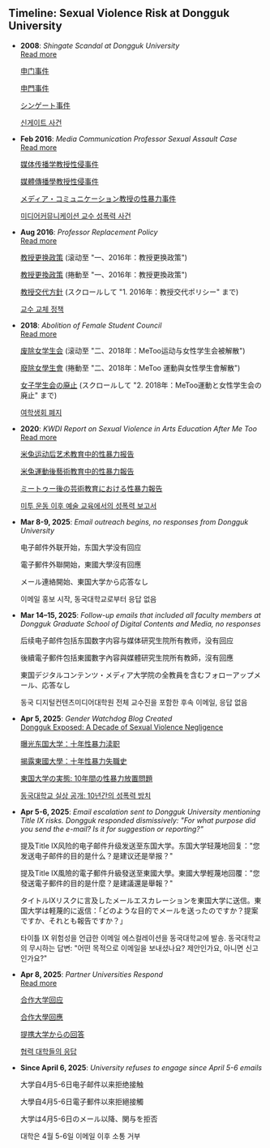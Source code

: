 ## Timeline: Sexual Violence Risk at Dongguk University

- **2008**: *Shingate Scandal at Dongguk University*  
  [Read more](https://genderwatchdog.bearblog.dev/shingate-how-dongguk-university-leveraged-us-law-then-ignored-its-values/)

  [申门事件](https://genderwatchdog.bearblog.dev/3113/)

  [申門事件](https://genderwatchdog.bearblog.dev/3978/)

  [シンゲート事件](https://genderwatchdog.bearblog.dev/4910/)

  [신게이트 사건](https://genderwatchdog.bearblog.dev/shingate-how-dongguk-university-leveraged-us-law-then-ignored-its-values/)

- **Feb 2016**: *Media Communication Professor Sexual Assault Case*  
  [Read more](https://genderwatchdog.bearblog.dev/2016-sexual-assault-case-media-communication-professor-at-dongguk-university/)
  
  [媒体传播学教授性侵事件](https://genderwatchdog.bearblog.dev/2016-new-new-new/)
  
  [媒體傳播學教授性侵事件](https://genderwatchdog.bearblog.dev/2016-new-new-new-new-new-new/)
  
  [メディア・コミュニケーション教授の性暴力事件](https://genderwatchdog.bearblog.dev/2016/)
  
  [미디어커뮤니케이션 교수 성폭력 사건](https://genderwatchdog.bearblog.dev/2016-new/)

- **Aug 2016**: *Professor Replacement Policy*  
  [Read more](https://genderwatchdog.bearblog.dev/inside-dongguk-a-decade-of-gender-inequality-and-institutional-failure-20162025/#1-2016-professor-replacement-policy)
  
  [教授更换政策](https://genderwatchdog.bearblog.dev/20162025/) (滚动至 "一、2016年：教授更换政策")
  
  [教授更換政策](https://genderwatchdog.bearblog.dev/20162025-new-new-new-new-new-new/) (捲動至 "一、2016年：教授更換政策")
  
  [教授交代方針](https://genderwatchdog.bearblog.dev/20162025-new-new-new/) (スクロールして "1. 2016年：教授交代ポリシー" まで)
  
  [교수 교체 정책](https://genderwatchdog.bearblog.dev/inside-dongguk-a-decade-of-gender-inequality-and-institutional-failure-20162025/#1-2016-professor-replacement-policy)

- **2018**: *Abolition of Female Student Council*  
  [Read more](https://genderwatchdog.bearblog.dev/inside-dongguk-a-decade-of-gender-inequality-and-institutional-failure-20162025/#2-2018-metoo-movement-abolition-of-the-womens-student-council)
  
  [废除女学生会](https://genderwatchdog.bearblog.dev/20162025/) (滚动至 "二、2018年：MeToo运动与女性学生会被解散")
  
  [廢除女學生會](https://genderwatchdog.bearblog.dev/20162025-new-new-new-new-new-new/) (捲動至 "二、2018年：MeToo 運動與女性學生會解散")
  
  [女子学生会の廃止](https://genderwatchdog.bearblog.dev/20162025-new-new-new/) (スクロールして "2. 2018年：MeToo運動と女性学生会の廃止" まで)
  
  [여학생회 폐지](https://genderwatchdog.bearblog.dev/inside-dongguk-a-decade-of-gender-inequality-and-institutional-failure-20162025/#2-2018-metoo-movement-abolition-of-the-womens-student-council)

- **2020**: *KWDI Report on Sexual Violence in Arts Education After Me Too*  
  [Read more](https://genderwatchdog.bearblog.dev/sexual-violence-in-arts-education-after-me-too-current-status-and-policy-issues/)
  
  [米兔运动后艺术教育中的性暴力报告](https://genderwatchdog.bearblog.dev/9226/)
  
  [米兔運動後藝術教育中的性暴力報告](https://genderwatchdog.bearblog.dev/3878/)
  
  [ミートゥー後の芸術教育における性暴力報告](https://genderwatchdog.bearblog.dev/me-too/)
  
  [미투 운동 이후 예술 교육에서의 성폭력 보고서](https://genderwatchdog.bearblog.dev/sexual-violence-in-arts-education-after-me-too-current-status-and-policy-issues/)


- **Mar 8-9, 2025**: *Email outreach begins, no responses from Dongguk University*  
  
  电子邮件外联开始，东国大学没有回应
  
  電子郵件外聯開始，東國大學沒有回應
  
  メール連絡開始、東国大学から応答なし
  
  이메일 홍보 시작, 동국대학교로부터 응답 없음

- **Mar 14–15, 2025**: *Follow-up emails that included all faculty members at Dongguk Graduate School of Digital Contents and Media, no responses*  
  
  后续电子邮件包括东国数字内容与媒体研究生院所有教师，没有回应
  
  後續電子郵件包括東國數字內容與媒體研究生院所有教師，沒有回應
  
  東国デジタルコンテンツ・メディア大学院の全教員を含むフォローアップメール、応答なし
  
  동국 디지털컨텐츠미디어대학원 전체 교수진을 포함한 후속 이메일, 응답 없음

- **Apr 5, 2025**: *Gender Watchdog Blog Created*  
  [Dongguk Exposed: A Decade of Sexual Violence Negligence](https://genderwatchdog.bearblog.dev/inside-dongguk-a-decade-of-gender-inequality-and-institutional-failure-20162025/)
  
  [曝光东国大学：十年性暴力渎职](https://genderwatchdog.bearblog.dev/20162025/)
  
  [揭露東國大學：十年性暴力失職史](https://genderwatchdog.bearblog.dev/20162025-new-new-new-new-new-new/)
  
  [東国大学の実態: 10年間の性暴力放置問題](https://genderwatchdog.bearblog.dev/20162025-new-new-new/)
  
  [동국대학교 실상 공개: 10년간의 성폭력 방치](https://genderwatchdog.bearblog.dev/20162025-new/)

- **Apr 5-6, 2025**: *Email escalation sent to Dongguk University mentioning Title IX risks. Dongguk responded dismissively: "For what purpose did you send the e-mail? Is it for suggestion or reporting?"*  
  
  提及Title IX风险的电子邮件升级发送至东国大学。东国大学轻蔑地回复："您发送电子邮件的目的是什么？是建议还是举报？"
  
  提及Title IX風險的電子郵件升級發送至東國大學。東國大學輕蔑地回覆："您發送電子郵件的目的是什麼？是建議還是舉報？"
  
  タイトルIXリスクに言及したメールエスカレーションを東国大学に送信。東国大学は軽蔑的に返信：「どのような目的でメールを送ったのですか？提案ですか、それとも報告ですか？」
  
  타이틀 IX 위험성을 언급한 이메일 에스컬레이션을 동국대학교에 발송. 동국대학교의 무시하는 답변: "어떤 목적으로 이메일을 보내셨나요? 제안인가요, 아니면 신고인가요?"

- **Apr 8, 2025**: *Partner Universities Respond*  
  [Read more](https://genderwatchdog.bearblog.dev/title-ix-and-fake-partnerships-dongguk-university-under-global-review/)
  
  [合作大学回应](https://genderwatchdog.bearblog.dev/title-ix-and-fake-partnerships-dongguk-university-under-global-review-zh-hans/)
  
  [合作大學回應](https://genderwatchdog.bearblog.dev/title-ix-and-fake-partnerships-dongguk-university-under-global-review-zh-hant/)
  
  [提携大学からの回答](https://genderwatchdog.bearblog.dev/title-ix-and-fake-partnerships-dongguk-university-under-global-review-ja/)
  
  [협력 대학들의 응답](https://genderwatchdog.bearblog.dev/title-ix-and-fake-partnerships-university-under-global-review-ko/)

- **Since April 6, 2025**: *University refuses to engage since April 5-6 emails*  
  
  大学自4月5-6日电子邮件以来拒绝接触
  
  大學自4月5-6日電子郵件以來拒絕接觸
  
  大学は4月5-6日のメール以降、関与を拒否
  
  대학은 4월 5-6일 이메일 이후 소통 거부

